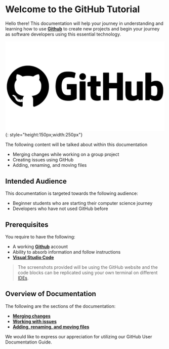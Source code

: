 # Welcome to the GitHub Tutorial

Hello there! This documentation will help your journey in understanding and learning how to use [**Github**](https://github.com/) to create new projects and begin your journey as software developers using this essential technology.

![Github](/assets/images/github-logo.png){: style="height:150px;width:250px"}

The following content will be talked about within this documentation

- Merging changes while working on a group project
- Creating issues using GitHub
- Adding, renaming, and moving files

## Intended Audience

This documentation is targeted towards the following audience:

- Beginner students who are starting their computer science journey
- Developers who have not used GitHub before

## Prerequisites

You require to have the following:

- A working [**Github**](https://github.com/login) account
- Ability to absorb information and follow instructions
- [**Visual Studio Code**](https://code.visualstudio.com/download)

> The screenshots provided will be using the GitHub website and the code blocks can be replicated using your own terminal on different [IDEs](glossary.md).

## Overview of Documentation

The following are the sections of the documentation:

- **[Merging changes](task1/#)**
- **[Working with issues](issues.md)**
- **[Adding, renaming, and moving files](AddingRenaming.md)**



We would like to express our appreciation for utilizing our GitHub User Documentation Guide. 